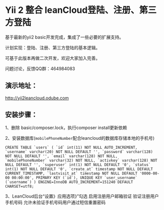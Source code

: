 Yii 2 整合 leanCloud登陆、注册、第三方登陆
============================
基于最新的yii2 basic开发完成，集成了一些必要的扩展支持。

计划实现：登陆、注册、第三方登陆的基本逻辑。

可基于此版本再做二次开发，欢迎大家加入完善。

问题讨论，反馈QQ群：464984083

演示地址：
-------------------
http://yii2leancloud.odube.com


安装步骤：
-------------------
1、删除 basic/composer.lock，执行composer install更新依赖

2、安装数据库(`mobilePhoneNumber`配合leancloud的数据库存储本地的手机号)

``
 CREATE TABLE `users` (
   `id` int(11) NOT NULL AUTO_INCREMENT,
   `username` varchar(20) NOT NULL DEFAULT '',
   `password` varchar(128) NOT NULL DEFAULT '',
   `email` varchar(128) NOT NULL,
   `mobilePhoneNumber` varchar(32) NOT NULL,
   `activkey` varchar(128) NOT NULL DEFAULT '',
   `superuser` int(1) NOT NULL DEFAULT '0',
   `status` int(1) NOT NULL DEFAULT '0',
   `create_at` timestamp NOT NULL DEFAULT CURRENT_TIMESTAMP,
   `lastvisit_at` timestamp NOT NULL DEFAULT '0000-00-00 00:00:00',
   PRIMARY KEY (`id`),
   UNIQUE KEY `user_username` (`username`)
 ) ENGINE=InnoDB AUTO_INCREMENT=151240 DEFAULT CHARSET=utf8; 
``

3、LeanCloud后台“设置》应用选项》”勾选
 启用注册用户邮箱验证
 验证注册用户手机号码
 允许未验证手机号码用户通过短信重置密码






